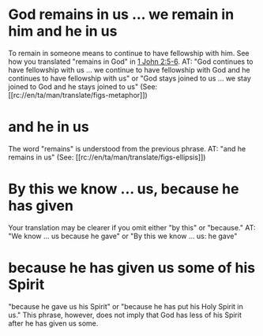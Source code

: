 # God remains in us ... we remain in him and he in us

To remain in someone means to continue to have fellowship with him. See how you translated "remains in God" in [1 John 2:5-6](../02/04.md). AT: "God continues to have fellowship with us ... we continue to have fellowship with God and he continues to have fellowship with us" or "God stays joined to us ... we stay joined to God and he stays joined to us" (See: [[rc://en/ta/man/translate/figs-metaphor]])

# and he in us

The word "remains" is understood from the previous phrase. AT: "and he remains in us" (See: [[rc://en/ta/man/translate/figs-ellipsis]])

# By this we know ... us, because he has given

Your translation may be clearer if you omit either "by this" or "because." AT: "We know ... us because he gave" or "By this we know ... us: he gave"

# because he has given us some of his Spirit

"because he gave us his Spirit" or "because he has put his Holy Spirit in us." This phrase, however, does not imply that God has less of his Spirit after he has given us some.

